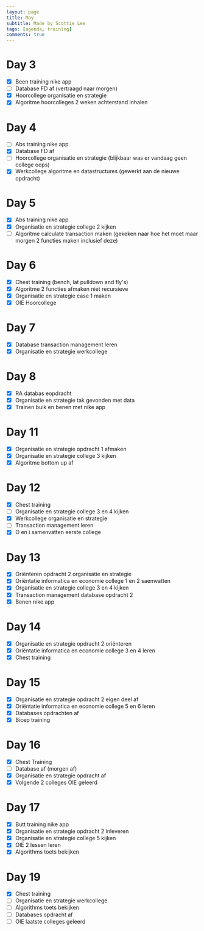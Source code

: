 ```yaml
---
layout: page
title: May
subtitle: Made by Scottie Lee
tags: [agenda, training]
comments: true
---
```

<!---
⬜ = to do
✅ = done
🟥 = cancelled
--->

# Day 3
- [x] Been training nike app
- [ ] Database FD af (vertraagd naar morgen)
- [x] Hoorcollege organisatie en strategie
- [x] Algoritme hoorcolleges 2 weken achterstand inhalen

# Day 4
- [ ] Abs training nike app
- [x] Database FD af
- [ ] Hoorcollege organisatie en strategie (blijkbaar was er vandaag geen college oops)
- [x] Werkcollege algoritme en datastructures (gewerkt aan de nieuwe opdracht)

# Day 5
- [x] Abs training nike app
- [x] Organisatie en strategie college 2 kijken
- [ ] Algoritme calculate transaction maken (gekeken naar hoe het moet maar morgen 2 functies maken inclusief deze)

# Day 6
- [x] Chest training (bench, lat pulldown and fly's)
- [x] Algoritme 2 functies afmaken niet recursieve
- [x] Organisatie en strategie case 1 maken
- [x] OIE Hoorcollege

# Day 7
- [x] Database transaction management leren
- [x] Organisatie en strategie werkcollege

# Day 8
- [x] RA databas eopdracht
- [x] Organisatie en strategie tak gevonden met data
- [x] Trainen buik en benen met nike app

# Day 11
- [x] Organisatie en strategie opdracht 1 afmaken
- [x] Organisatie en strategie college 3 kijken
- [x] Algoritme bottom up af

# Day 12
- [x] Chest training
- [ ] Organisatie en strategie college 3 en 4 kijken
- [x] Werkcollege organisatie en strategie
- [ ] Transaction management leren
- [x] O en i samenvatten eerste college

# Day 13
- [x] Oriënteren opdracht 2 organisatie en strategie
- [x] Oriëntatie informatica en economie college 1 en 2 saemvatten
- [x] Organisatie en strategie college 3 en 4 kijken
- [x] Transaction management database opdracht 2
- [x] Benen nike app

# Day 14
- [x] Organisatie en strategie opdracht 2 oriënteren
- [x] Oriëntatie informatica en economie college 3 en 4 leren
- [x] Chest training

# Day 15
- [x] Organisatie en strategie opdracht 2 eigen deel af
- [x] Oriëntatie informatica en economie college 5 en 6 leren
- [x] Databases opdrachten af
- [x] Bicep training

# Day 16
- [x] Chest Training
- [ ] Database af (morgen af)
- [x] Organisatie en strategie opdracht af
- [x] Volgende 2 colleges OIE geleerd

# Day 17
- [x] Butt training nike app
- [x] Organisatie en strategie opdracht 2 inleveren
- [x] Organisatie en strategie college 5 kijken
- [x] OIE 2 lessen leren
- [x] Algorithms toets bekijken

# Day 19
- [x] Chest training
- [ ] Organisatie en strategie werkcollege
- [ ] Algorithms toets bekijken
- [ ] Databases opdracht af
- [ ] OIE laatste colleges geleerd
